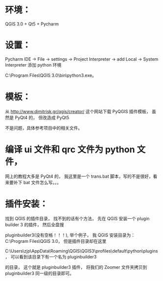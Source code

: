 # 环境：

QGIS 3.0 + Qt5 + Pycharm

# 设置：

 Pycharm IDE -> File -> settings -> Project Interpreter -> add Local -> System Interpreter 添加 python 环境

C:\Program Files\QGIS 3.0\bin\python3.exe。

# 模板：

从 http://www.dimitrisk.gr/qgis/creator/ 这个网站下载 PyQGIS 插件模板， 虽然是 PyQt4 的， 但改造成 PyQt5

不是问题，具体参考项目中的相关文件。

# 编译 ui 文件和 qrc  文件为 python 文件，

 网上的教程大多是 PyQt4 的， 我这里是一个 trans.bat 脚本，写的不是很好，看来要补下 bat 文件怎么写。。。

# 插件安装：

找到 QGIS 的插件目录， 找不到的话有个方法， 先在 QGIS 安装一个 plugin builder 3 的插件， 然后全盘搜

pluginbuilder3(没有空格！！！), 举个例子， 我 QGIS 安装目录为： C:\Program Files\QGIS 3.0， 但是插件目录却在这里

C:\Users\zjp\AppData\Roaming\QGIS\QGIS3\profiles\default\python\plugins， 可以看到该目录下有一个名为 pluginbuilder3

的目录， 这个就是 pluginbuilder3 插件， 将我们的 Zoomer 文件夹拷贝到 pluginbuilder3 同一级的目录即可。

